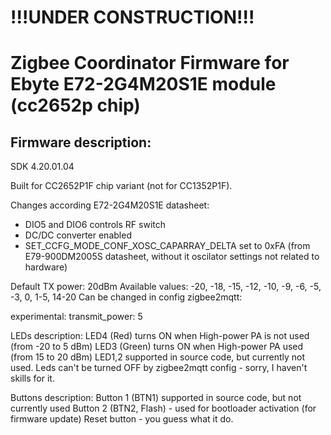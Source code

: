 # !!!UNDER CONSTRUCTION!!!

# Zigbee Coordinator Firmware for Ebyte E72-2G4M20S1E module (cc2652p chip)

## Firmware description:

SDK 4.20.01.04

Built for CC2652P1F chip variant (not for CC1352P1F).

Changes according E72-2G4M20S1E datasheet:
- DIO5 and DIO6 controls RF switch
- DC/DC converter enabled
- SET_CCFG_MODE_CONF_XOSC_CAPARRAY_DELTA set to 0xFA (from E79-900DM2005S datasheet, without it oscilator settings not related to hardware)

Default TX power: 20dBm
  Available values: -20, -18, -15, -12, -10, -9, -6, -5, -3, 0, 1-5, 14-20
  Can be changed in config zigbee2mqtt:

  experimental:
    transmit_power: 5

LEDs description:
  LED4 (Red) turns ON when High-power PA is not used (from -20 to 5 dBm)
  LED3 (Green) turns ON when High-power PA used (from 15 to 20 dBm)
  LED1,2 supported in source code, but currently not used.
  Leds can't be turned OFF by zigbee2mqtt config - sorry, I haven't skills for it.

Buttons description:
  Button 1 (BTN1) supported in source code, but not currently used
  Button 2 (BTN2, Flash) - used for bootloader activation (for firmware update)
  Reset button - you guess what it do.
